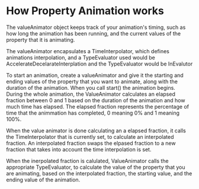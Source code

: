 # How Property Animation works
The valueAnimator object keeps track of your animation's timing, such as how long the animation has been running, and the current values of the property that it is animating. 

The valueAnimator encapsulates a TimeInterpolator, which defines animations interpolation, and a TypeEvaluator used would be AccelerateDecelarateInterplation and the TypeEvaluator would be InEvalutor

To start an animation, create a valueAnimator and give it the starting and ending values of the property that you want to animate, along with the duration of the animation. When you call start() the animation begins. During the whole animation, the ValueAnimator calculates an elapsed fraction between 0 and 1 based on the duration of the animation and how much time has elapsed. The elapsed fraction represents the percentage of time that the animmation has completed, 0 meaning 0% and 1 meaning 100%. 

When the value animator is done calculating an a elapsed fraction, it calls the TimeInterpolator that is currently set, to calculate an interpolated fraction. An interpolated fraction swaps the elpased fraction to a new fraction that takes into account the time interpolation is set. 

When the inerpolated fraction is calulated, ValueAnimator calls the appropriate TypeEvaluator, to calculate the value of the property that you are animating, based on the interpolated fraction, the starting value, and the ending value of the animation. 


